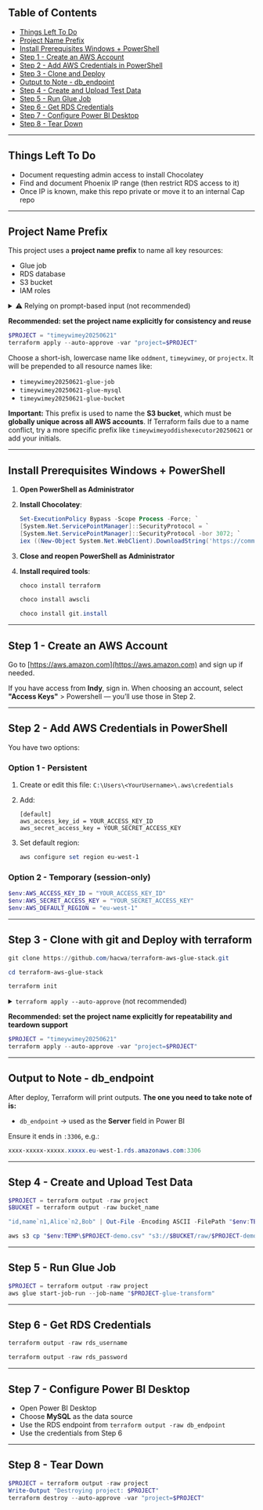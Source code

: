## Table of Contents

- [Things Left To Do](#things-left-to-do)
- [Project Name Prefix](#project-name-prefix)
- [Install Prerequisites Windows + PowerShell](#install-prerequisites-windows--powershell)
- [Step 1 - Create an AWS Account](#step-1---create-an-aws-account)
- [Step 2 - Add AWS Credentials in PowerShell](#step-2---add-aws-credentials-in-powershell)
- [Step 3 - Clone and Deploy](#step-3---clone-and-deploy)
- [Output to Note - db_endpoint](#output-to-note---db_endpoint)
- [Step 4 - Create and Upload Test Data](#step-4---create-and-upload-test-data)
- [Step 5 - Run Glue Job](#step-5---run-glue-job)
- [Step 6 - Get RDS Credentials](#step-6---get-rds-credentials)
- [Step 7 - Configure Power BI Desktop](#step-7---configure-power-bi-desktop)
- [Step 8 - Tear Down](#step-8---tear-down)

---

## Things Left To Do

- Document requesting admin access to install Chocolatey
- Find and document Phoenix IP range (then restrict RDS access to it)
- Once IP is known, make this repo private or move it to an internal Cap repo

---

## Project Name Prefix

This project uses a **project name prefix** to name all key resources:

- Glue job
- RDS database
- S3 bucket
- IAM roles


<details>
<summary>⚠️ Relying on prompt-based input (not recommended)</summary>

If you don’t specify the variable, Terraform will prompt you for it at apply time:

```powershell
terraform apply --auto-approve
```

This works, but makes automation and `destroy` less predictable.
</details>

**Recommended: set the project name explicitly for consistency and reuse**

```powershell
$PROJECT = "timeywimey20250621"
terraform apply --auto-approve -var "project=$PROJECT"
```

 Choose a short-ish, lowercase name like `oddment`, `timeywimey`, or `projectx`.
It will be prepended to all resource names like:

- `timeywimey20250621-glue-job`
- `timeywimey20250621-glue-mysql`
- `timeywimey20250621-glue-bucket`

**Important:**
This prefix is used to name the **S3 bucket**, which must be **globally unique across all AWS accounts**.
If Terraform fails due to a name conflict, try a more specific prefix like `timeywimeyoddishexecutor20250621` or add your initials.

---

## Install Prerequisites Windows + PowerShell

1. **Open PowerShell as Administrator**

2. **Install Chocolatey**:

    ```powershell
    Set-ExecutionPolicy Bypass -Scope Process -Force; `
    [System.Net.ServicePointManager]::SecurityProtocol = `
    [System.Net.ServicePointManager]::SecurityProtocol -bor 3072; `
    iex ((New-Object System.Net.WebClient).DownloadString('https://community.chocolatey.org/install.ps1'))
    ```

3. **Close and reopen PowerShell as Administrator**

4. **Install required tools**:

    ```powershell
    choco install terraform
    ```

    ```powershell
    choco install awscli
    ```

    ```powershell
    choco install git.install
    ```

---

## Step 1 - Create an AWS Account

Go to [https://aws.amazon.com](https://aws.amazon.com) and sign up if needed.

If you have access from **Indy**, sign in.
When choosing an account, select **"Access Keys"**  > Powershell — you’ll use those in Step 2.

---

## Step 2 - Add AWS Credentials in PowerShell

You have two options:

### Option 1 - Persistent

1. Create or edit this file:
   `C:\Users\<YourUsername>\.aws\credentials`

2. Add:

    ```
    [default]
    aws_access_key_id = YOUR_ACCESS_KEY_ID
    aws_secret_access_key = YOUR_SECRET_ACCESS_KEY
    ```

3. Set default region:

    ```powershell
    aws configure set region eu-west-1
    ```

### Option 2 - Temporary (session-only)

```powershell
$env:AWS_ACCESS_KEY_ID = "YOUR_ACCESS_KEY_ID"
$env:AWS_SECRET_ACCESS_KEY = "YOUR_SECRET_ACCESS_KEY"
$env:AWS_DEFAULT_REGION = "eu-west-1"
```

---

## Step 3 - Clone with git and Deploy with terraform

```powershell
git clone https://github.com/hacwa/terraform-aws-glue-stack.git
```

```powershell
cd terraform-aws-glue-stack
```

```powershell
terraform init
```

<details>
<summary> <code>terraform apply --auto-approve</code> (not recommended)</summary>

This will prompt for the `project` name interactively.
Only use this if you're testing manually and don’t need repeatability.

```powershell
terraform apply --auto-approve
```

</details>

 **Recommended: set the project name explicitly for repeatability and teardown support**

```powershell
$PROJECT = "timeywimey20250621"
terraform apply --auto-approve -var "project=$PROJECT"
```

---

## Output to Note - db_endpoint

After deploy, Terraform will print outputs.
**The one you need to take note of is:**

- `db_endpoint` → used as the **Server** field in Power BI

Ensure it ends in `:3306`, e.g.:

```powershell
xxxx-xxxxx-xxxxx.xxxxx.eu-west-1.rds.amazonaws.com:3306
```

---

## Step 4 - Create and Upload Test Data

```powershell
$PROJECT = terraform output -raw project
$BUCKET = terraform output -raw bucket_name
```

```powershell
"id,name`n1,Alice`n2,Bob" | Out-File -Encoding ASCII -FilePath "$env:TEMP\$PROJECT-demo.csv"
```

```powershell
aws s3 cp "$env:TEMP\$PROJECT-demo.csv" "s3://$BUCKET/raw/$PROJECT-demo.csv"
```

---

## Step 5 - Run Glue Job

```powershell
$PROJECT = terraform output -raw project
aws glue start-job-run --job-name "$PROJECT-glue-transform"
```

---

## Step 6 - Get RDS Credentials

```powershell
terraform output -raw rds_username
```

```powershell
terraform output -raw rds_password
```

---

## Step 7 - Configure Power BI Desktop

- Open Power BI Desktop
- Choose **MySQL** as the data source
- Use the RDS endpoint from `terraform output -raw db_endpoint`
- Use the credentials from Step 6

---

## Step 8 - Tear Down

```powershell
$PROJECT = terraform output -raw project
Write-Output "Destroying project: $PROJECT"
terraform destroy --auto-approve -var "project=$PROJECT"
```
